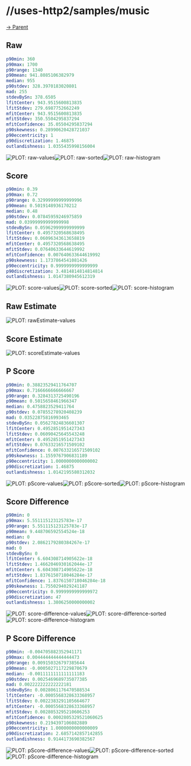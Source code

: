 
# //uses-http2/samples/music

[→ Parent](../..)


## Raw


```yaml
p90min: 360
p90max: 1700
p90range: 1340
p90mean: 941.8085106382979
median: 955
p90stdev: 328.3970183020801
mad: 255
stdevBySn: 378.6505
lfitCenter: 943.9515600813835
lfitStdev: 279.6987752662249
mfitCenter: 943.9515600813835
mfitStdev: 350.5504295837294
mfitConfidence: 35.05504295837294
p90skewness: 0.28990620428721037
p90eccentricity: 1
p90discretization: 1.46875
outlandishness: 1.0355435998156004

```

![PLOT: raw-values](./raw/values.svg)![PLOT: raw-sorted](./raw/sorted.svg)![PLOT: raw-histogram](./raw/histogram.svg)
## Score


```yaml
p90min: 0.39
p90max: 0.72
p90range: 0.32999999999999996
p90mean: 0.5019148936170212
median: 0.48
p90stdev: 0.07845959246975859
mad: 0.03999999999999998
stdevBySn: 0.05962999999999999
lfitCenter: 0.4957320568638495
lfitStdev: 0.06096343613658819
mfitCenter: 0.4957320568638495
mfitStdev: 0.07640633644619992
mfitConfidence: 0.007640633644619992
p90skewness: 1.1737864541081426
p90eccentricity: 0.9999999999999999
p90discretization: 3.4814814814814814
outlandishness: 1.0147380945612319

```

![PLOT: score-values](./score/values.svg)![PLOT: score-sorted](./score/sorted.svg)![PLOT: score-histogram](./score/histogram.svg)
## Raw Estimate

![PLOT: rawEstimate-values](./rawEstimate/values.svg)
## Score Estimate

![PLOT: scoreEstimate-values](./scoreEstimate/values.svg)
## P Score


```yaml
p90min: 0.38823529411764707
p90max: 0.7166666666666667
p90range: 0.3284313725490196
p90mean: 0.5015658461966347
median: 0.4758823529411764
p90stdev: 0.07855278920408239
mad: 0.03522875816993465
stdevBySn: 0.05627824836601307
lfitCenter: 0.4952851951427343
lfitStdev: 0.06090425645543248
mfitCenter: 0.4952851951427343
mfitStdev: 0.07633216571509102
mfitConfidence: 0.007633216571509102
p90skewness: 1.1559767906831189
p90eccentricity: 1.0000000000000002
p90discretization: 1.46875
outlandishness: 1.0142195580312032

```

![PLOT: pScore-values](./pScore/values.svg)![PLOT: pScore-sorted](./pScore/sorted.svg)![PLOT: pScore-histogram](./pScore/histogram.svg)
## Score Difference


```yaml
p90min: 0
p90max: 5.551115123125783e-17
p90range: 5.551115123125783e-17
p90mean: 9.448706592554524e-18
median: 0
p90stdev: 2.0862179280384267e-17
mad: 0
stdevBySn: 0
lfitCenter: 6.604308714905622e-18
lfitStdev: 1.4662046930162044e-17
mfitCenter: 6.604308714905622e-18
mfitStdev: 1.8376150718046284e-17
mfitConfidence: 1.8376150718046284e-18
p90skewness: 1.7550294029241187
p90eccentricity: 0.9999999999999972
p90discretization: 47
outlandishness: 1.3806250000000002

```

![PLOT: score-difference-values](./score-difference/values.svg)![PLOT: score-difference-sorted](./score-difference/sorted.svg)![PLOT: score-difference-histogram](./score-difference/histogram.svg)
## P Score Difference


```yaml
p90min: -0.004705882352941171
p90max: 0.004444444444444473
p90range: 0.009150326797385644
p90mean: -0.0005027117229870679
median: -0.0011111111111111183
p90stdev: 0.0025469689735077385
mad: 0.002222222222222181
stdevBySn: 0.0028061176470588534
lfitCenter: -0.0005568328633368957
lfitStdev: 0.0022383291105664677
mfitCenter: -0.0005568328633368957
mfitStdev: 0.0028053295210606253
mfitConfidence: 0.0002805329521060625
p90skewness: 0.2194397106082889
p90eccentricity: 1.0000000000000009
p90discretization: 2.6857142857142855
outlandishness: 0.9144173690382567

```

![PLOT: pScore-difference-values](./pScore-difference/values.svg)![PLOT: pScore-difference-sorted](./pScore-difference/sorted.svg)![PLOT: pScore-difference-histogram](./pScore-difference/histogram.svg)